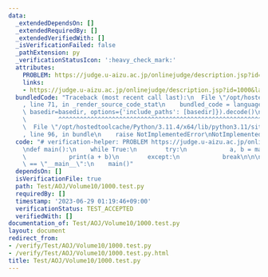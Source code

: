 ```yaml
---
data:
  _extendedDependsOn: []
  _extendedRequiredBy: []
  _extendedVerifiedWith: []
  _isVerificationFailed: false
  _pathExtension: py
  _verificationStatusIcon: ':heavy_check_mark:'
  attributes:
    PROBLEM: https://judge.u-aizu.ac.jp/onlinejudge/description.jsp?id=1000&lang=en
    links:
    - https://judge.u-aizu.ac.jp/onlinejudge/description.jsp?id=1000&lang=en
  bundledCode: "Traceback (most recent call last):\n  File \"/opt/hostedtoolcache/Python/3.11.4/x64/lib/python3.11/site-packages/onlinejudge_verify/documentation/build.py\"\
    , line 71, in _render_source_code_stat\n    bundled_code = language.bundle(stat.path,\
    \ basedir=basedir, options={'include_paths': [basedir]}).decode()\n          \
    \         ^^^^^^^^^^^^^^^^^^^^^^^^^^^^^^^^^^^^^^^^^^^^^^^^^^^^^^^^^^^^^^^^^^^^^^^^^^^^^^^^^\n\
    \  File \"/opt/hostedtoolcache/Python/3.11.4/x64/lib/python3.11/site-packages/onlinejudge_verify/languages/python.py\"\
    , line 96, in bundle\n    raise NotImplementedError\nNotImplementedError\n"
  code: "# verification-helper: PROBLEM https://judge.u-aizu.ac.jp/onlinejudge/description.jsp?id=1000&lang=en\n\
    \ndef main():\n    while True:\n        try:\n            a, b = map(int, input().split())\n\
    \            print(a + b)\n        except:\n            break\n\n\nif __name__\
    \ == \"__main__\":\n    main()"
  dependsOn: []
  isVerificationFile: true
  path: Test/AOJ/Volume10/1000.test.py
  requiredBy: []
  timestamp: '2023-06-29 01:19:46+09:00'
  verificationStatus: TEST_ACCEPTED
  verifiedWith: []
documentation_of: Test/AOJ/Volume10/1000.test.py
layout: document
redirect_from:
- /verify/Test/AOJ/Volume10/1000.test.py
- /verify/Test/AOJ/Volume10/1000.test.py.html
title: Test/AOJ/Volume10/1000.test.py
---
```

